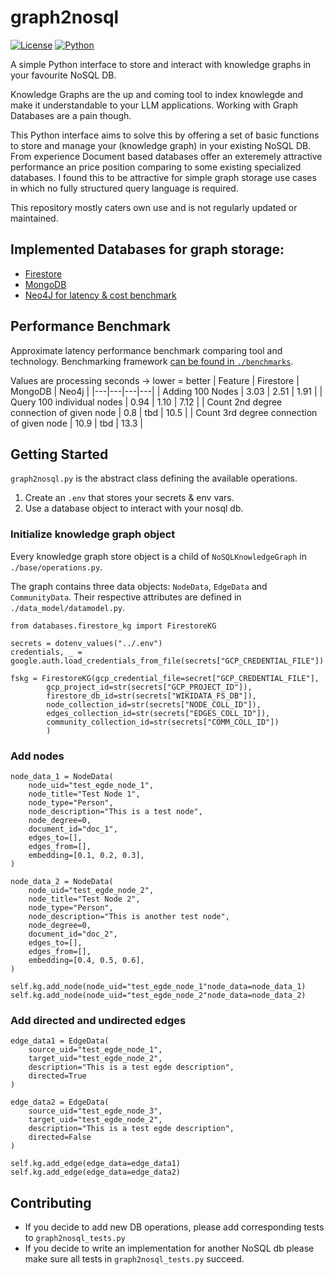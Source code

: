 # graph2nosql
[![License](https://img.shields.io/badge/License-Apache%202.0-blue.svg)](https://opensource.org/licenses/Apache-2.0)
[![Python](https://img.shields.io/badge/python-3.x-blue.svg)](https://www.python.org/)


A simple Python interface to store and interact with knowledge graphs in your favourite NoSQL DB.

Knowledge Graphs are the up and coming tool to index knowlegde and make it understandable to your LLM applications. Working with Graph Databases are a pain though.

This Python interface aims to solve  this by offering a set of basic functions to store and manage your (knowledge graph) in your existing NoSQL DB. From experience Document based databases offer an exteremely attractive performance an price position comparing to some existing specialized databases. I found this to be attractive for simple graph storage use cases in which no fully structured query language is required.

This repository mostly caters own use and is not regularly updated or maintained.

## Implemented Databases for graph storage:
* [Firestore](https://firebase.google.com/docs/firestore)
* [MongoDB](https://www.mongodb.com/docs/)
* [Neo4J for latency & cost benchmark](https://neo4j.com/docs/)

## Performance Benchmark
Approximate latency performance benchmark comparing tool and technology. Benchmarking framework [can be found in `./benchmarks`](https://github.com/jakobap/graph2nosql/tree/main/benchmarks).

Values are processing seconds -> lower = better
| Feature | Firestore | MongoDB | Neo4j |
|---|---|---|---|
| Adding 100 Nodes | 3.03 | 2.51 | 1.91 |
| Query 100 individual nodes | 0.94 | 1.10 | 7.12 |
| Count 2nd degree connection of given node | 0.8 | tbd | 10.5 |
| Count 3rd degree connection of given node | 10.9 | tbd | 13.3 |

## Getting Started
`graph2nosql.py` is the abstract class defining the available operations.

1. Create an `.env` that stores your secrets & env vars.
2. Use a database object to interact with your nosql db.

### Initialize knowledge graph object
Every knowledge graph store object is a child of `NoSQLKnowledgeGraph` in `./base/operations.py`.

The graph contains three data objects: `NodeData`, `EdgeData` and `CommunityData`. Their respective attributes are defined in `./data_model/datamodel.py`.

```
from databases.firestore_kg import FirestoreKG

secrets = dotenv_values("../.env")
credentials, _ = google.auth.load_credentials_from_file(secrets["GCP_CREDENTIAL_FILE"])

fskg = FirestoreKG(gcp_credential_file=secret["GCP_CREDENTIAL_FILE"],
        gcp_project_id=str(secrets["GCP_PROJECT_ID"]),
        firestore_db_id=str(secrets["WIKIDATA_FS_DB"]),
        node_collection_id=str(secrets["NODE_COLL_ID"]),
        edges_collection_id=str(secrets["EDGES_COLL_ID"]),
        community_collection_id=str(secrets["COMM_COLL_ID"])
        )
```
### Add nodes
```
node_data_1 = NodeData(
    node_uid="test_egde_node_1",
    node_title="Test Node 1",
    node_type="Person",
    node_description="This is a test node",
    node_degree=0,
    document_id="doc_1",
    edges_to=[],
    edges_from=[],
    embedding=[0.1, 0.2, 0.3],
)

node_data_2 = NodeData(
    node_uid="test_egde_node_2",
    node_title="Test Node 2",
    node_type="Person",
    node_description="This is another test node",
    node_degree=0,
    document_id="doc_2",
    edges_to=[],
    edges_from=[],
    embedding=[0.4, 0.5, 0.6],
)

self.kg.add_node(node_uid="test_egde_node_1"node_data=node_data_1)
self.kg.add_node(node_uid="test_egde_node_2"node_data=node_data_2)
```

### Add directed and undirected edges
```
edge_data1 = EdgeData(
    source_uid="test_egde_node_1",
    target_uid="test_egde_node_2",
    description="This is a test egde description",
    directed=True
)

edge_data2 = EdgeData(
    source_uid="test_egde_node_3",
    target_uid="test_egde_node_2",
    description="This is a test egde description",
    directed=False
)

self.kg.add_edge(edge_data=edge_data1)
self.kg.add_edge(edge_data=edge_data2)
```


## Contributing
* If you decide to add new DB operations, please add corresponding tests to `graph2nosql_tests.py` 
* If you decide to write an implementation for another NoSQL db please make sure all tests in `graph2nosql_tests.py` succeed.

